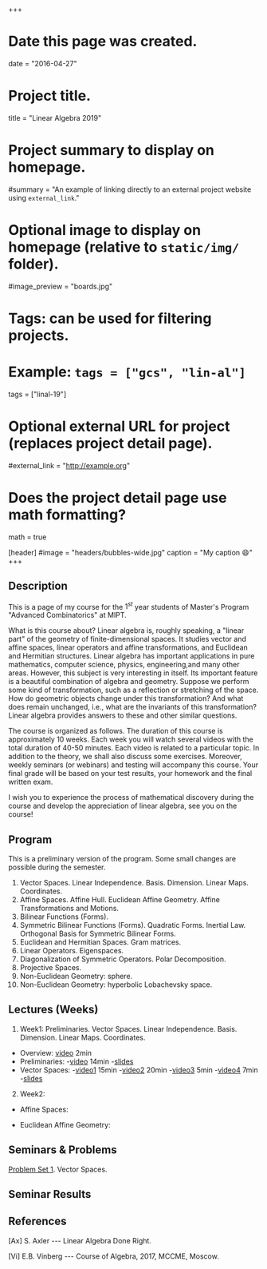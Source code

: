 +++
# Date this page was created.
date = "2016-04-27"

# Project title.
title = "Linear Algebra 2019"

# Project summary to display on homepage.
#summary = "An example of linking directly to an external project website using `external_link`."

# Optional image to display on homepage (relative to `static/img/` folder).
#image_preview = "boards.jpg"

# Tags: can be used for filtering projects.
# Example: `tags = ["gcs", "lin-al"]`
tags = ["linal-19"]

# Optional external URL for project (replaces project detail page).
#external_link = "http://example.org"

# Does the project detail page use math formatting?
math = true

[header]
#image = "headers/bubbles-wide.jpg"
caption = "My caption :smile:"
+++



## Description

This is a page of my course for the $1^{st}$ year students of Master's Program "Advanced Combinatorics" at MIPT.

What is this course about? Linear algebra is, roughly speaking, a "linear part" of the geometry of finite-dimensional spaces. It studies vector and affine spaces, linear operators and affine transformations, and Euclidean and Hermitian structures. Linear algebra has important applications in pure mathematics, computer science, physics, engineering,and many other areas. However, this subject is very interesting in itself. Its important feature is a beautiful combination of algebra and geometry. Suppose we perform some kind of transformation, such as a reflection or stretching of the space. How do geometric objects change under this transformation? And what does remain unchanged, i.e., what are the invariants of this transformation? Linear algebra provides answers to these and other similar questions.

The course is organized as follows. The duration of this course is approximately 10 weeks. Each week you will watch several videos with the total duration of 40-50 minutes. Each video is related to a particular topic. In addition to the theory, we shall also discuss some exercises. Moreover, weekly seminars (or webinars) and testing will accompany this course. Your final grade will be based on your test results, your homework and the final written exam.

I wish you to experience the process of mathematical discovery during the course and develop the appreciation of linear algebra, see you on the course!



## Program

This is a preliminary version of the program. Some small changes are possible during the semester.

1. Vector Spaces. Linear Independence. Basis. Dimension. Linear Maps. Coordinates.
2. Affine Spaces. Affine Hull. Euclidean Affine Geometry. Affine Transformations and Motions.
3. Bilinear Functions (Forms).
4. Symmetric Bilinear Functions (Forms). Quadratic Forms. Inertial Law. Orthogonal Basis for Symmetric Bilinear Forms. 
5. Euclidean and Hermitian Spaces. Gram matrices.
6. Linear Operators. Eigenspaces.
7. Diagonalization of Symmetric Operators. Polar Decomposition.
8. Projective Spaces.
9. Non-Euclidean Geometry: sphere.
10. Non-Euclidean Geometry: hyperbolic Lobachevsky space. 

## Lectures (Weeks)

1. Week1: Preliminaries. Vector Spaces. Linear Independence. Basis. Dimension. Linear Maps. Coordinates.

  - Overview: [video](https://drive.google.com/open?id=14EhIg8xC5tdWFNvg7z9bMUR2Ga2BmdJS) 2min
  - Preliminaries: 
    -[video](https://drive.google.com/open?id=1c5HGBmk3aC7VQPSaMakeujZyMYuC7DxD) 14min
    -[slides](Preliminaries.pdf)
  - Vector Spaces:
    -[video1](https://drive.google.com/open?id=10gXaqtOVew0PuxqzJAdbSqVr78kUQIEH) 15min
    -[video2](https://drive.google.com/open?id=198UGEKh02KFiR6fJjM5PM6hGH0qe6AMA) 20min
    -[video3](https://drive.google.com/open?id=1WwplLSVWWgI-6AMPu48L0HEIIcenbhxy) 5min
    -[video4](https://drive.google.com/open?id=19NsXVAumF8YBdQMBEJs2t_pPgKGngZUd) 7min
    -[slides](Vector-Spaces.pdf)

2. Week2:
  - Affine Spaces:

  - Euclidean Affine Geometry:
    






## Seminars & Problems

[Problem Set 1](ProblemSet1.pdf). Vector Spaces. 


## Seminar Results




## References


[Ax] S. Axler --- Linear Algebra Done Right.

[Vi] E.B. Vinberg --- Course of Algebra, 2017, MCCME, Moscow.


